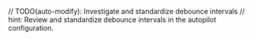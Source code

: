 // TODO(auto-modify): Investigate and standardize debounce intervals
// hint: Review and standardize debounce intervals in the autopilot configuration.
